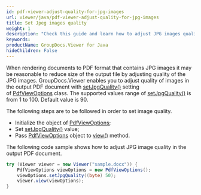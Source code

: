 ```yaml
---
id: pdf-viewer-adjust-quality-for-jpg-images
url: viewer/java/pdf-viewer-adjust-quality-for-jpg-images
title: Set Jpeg images quality
weight: 1
description: "Check this guide and learn how to adjust JPG images quality and size when displaying documents with PDF Viewer by GroupDocs."
keywords: 
productName: GroupDocs.Viewer for Java
hideChildren: False
---
```

When rendering documents to PDF format that contains JPG images it may be reasonable to reduce size of the output file by adjusting quality of the JPG images. GroupDocs.Viewer enables you to adjust quality of images in the output PDF document with [setJpgQuality()](https://apireference.groupdocs.com/viewer/java/com.groupdocs.viewer.options/PdfViewOptions#setJpgQuality(byte)) setting of [PdfViewOptions](https://apireference.groupdocs.com/viewer/java/com.groupdocs.viewer.options/PdfViewOptions) class. The supported values range of [setJpgQuality()](https://apireference.groupdocs.com/viewer/java/com.groupdocs.viewer.options/PdfViewOptions#setJpgQuality(byte)) is from 1 to 100. Default value is 90.

The following steps are to be followed in order to set image quality.

* Initialize the object of [PdfViewOptions](https://apireference.groupdocs.com/viewer/java/com.groupdocs.viewer.options/PdfViewOptions);
* Set [setJpgQuality()](https://apireference.groupdocs.com/viewer/java/com.groupdocs.viewer.options/PdfViewOptions#setJpgQuality(byte)) value;
* Pass [PdfViewOptions](https://apireference.groupdocs.com/viewer/java/com.groupdocs.viewer.options/PdfViewOptions) object to [view()](https://apireference.groupdocs.com/viewer/java/com.groupdocs.viewer/Viewer#view(com.groupdocs.viewer.options.ViewOptions)) method.

The following code sample shows how to adjust JPG image quality in the output PDF document.

```java
try (Viewer viewer = new Viewer("sample.docx")) {
    PdfViewOptions viewOptions = new PdfViewOptions();
    viewOptions.setJpgQuality((byte) 50);
    viewer.view(viewOptions);
}
```
